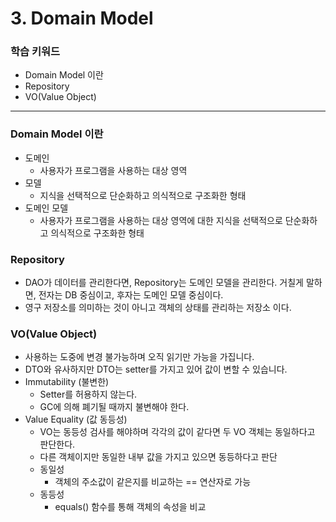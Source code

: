 # 3. Domain Model

### 학습 키워드

- Domain Model 이란
- Repository
- VO(Value Object)


***


### Domain Model 이란
* 도메인
    * 사용자가 프로그램을 사용하는 대상 영역
* 모델
    * 지식을 선택적으로 단순화하고 의식적으로 구조화한 형태
* 도메인 모델
    * 사용자가 프로그램을 사용하는 대상 영역에 대한 지식을 선택적으로 단순화하고 의식적으로 구조화한 형태


### Repository
* DAO가 데이터를 관리한다면, Repository는 도메인 모델을 관리한다. 거칠게 말하면, 전자는 DB 중심이고, 후자는 도메인 모델 중심이다.
* 영구 저장소를 의미하는 것이 아니고 객체의 상태를 관리하는 저장소 이다.

### VO(Value Object)
* 사용하는 도중에 변경 불가능하며 오직 읽기만 가능을 가집니다.
* DTO와 유사하지만 DTO는 setter를 가지고 있어 값이 변할 수 있습니다.
* Immutability (불변한)
    * Setter를 허용하지 않는다.
    * GC에 의해 폐기될 때까지 불변해야 한다.
* Value Equality (값 동등성)
    * VO는 동등성 검사를 해야하며 각각의 값이 같다면 두 VO 객체는 동일하다고 판단한다.
    * 다른 객체이지만 동일한 내부 값을 가지고 있으면 동등하다고 판단
    * 동일성
        * 객체의 주소값이 같은지를 비교하는 == 연산자로 가능
    * 동등성
        * equals() 함수를 통해 객체의 속성을 비교
